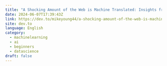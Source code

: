 ```yaml
---
title: "A Shocking Amount of the Web is Machine Translated: Insights from Multi-Way Parallelism"
date: 2024-06-07T17:39:43Z
link: https://dev.to/mikeyoung44/a-shocking-amount-of-the-web-is-machine-translated-insights-from-multi-way-parallelism-9f3?utm_medium=RSS&utm_source=news.12bit.vn
site: dev.to
language: English
category:
  - machinelearning
  - ai
  - beginners
  - datascience
draft: false
---
```

